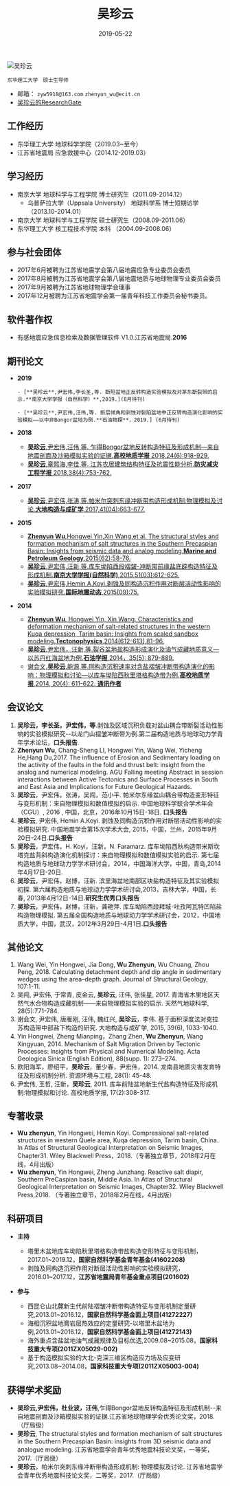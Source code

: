 ﻿---
title: 吴珍云
date: 2019-05-22
tags:
    - 用户
authors:
    - 吴珍云
images:
    - WuZhenYun.jpg
---

<div class="row author-list">
    <div class="col-xs-6 col-sm-3 col-md-3 col-lg-3">
          <img src="WuZhenYun.jpg" alt="吴珍云" class="img-circle">
    </div>
</div>

    
    东华理工大学　硕士生导师


- 邮箱： `zyw5918@163.com` `zhenyun_wu@ecit.cn`  
- [吴珍云的ResearchGate](https://www.researchgate.net/profile/Wu_Zhenyun)

## 工作经历
- 东华理工大学 地球科学学院（2019.03~至今）
- 江苏省地震局 应急救援中心（2014.12-2019.03）

## 学习经历
- 南京大学 地球科学与工程学院 博士研究生（2011.09-2014.12）
    - 乌普萨拉大学（Uppsala University） 地球科学系 博士短期访学（2013.10-2014.01） 
- 南京大学 地球科学与工程学院 硕士研究生（2008.09-2011.06）
- 东华理工大学 核工程技术学院 本科 （2004.09-2008.06）



## 参与社会团体
- 2017年6月被聘为江苏省地震学会第八届地震应急专业委员会委员
- 2017年8月被聘为江苏省地震学会第八届地震地质与地球物理专业委员会委员
- 2017年9月被聘为江苏省地球物理学会理事
- 2017年12月被聘为江苏省地震学会第一届青年科技工作委员会秘书委员。

## 软件著作权
- 有感地震应急信息检索及数据管理软件 V1.0.江苏省地震局.**2016**


## **期刊论文**

- **2019**  

      - [**吴珍云**,尹宏伟,李长圣,等. 断陷盆地正反转构造实验模拟及对茅东断裂带的启示.**南京大学学报（自然科学）**,2019.](8月待刊)  

      - [**吴珍云**,尹宏伟,汪伟,等. 断层倾角和剥蚀对裂陷盆地中正反转构造演化影响的实验模拟——以中非Bongor盆地为例.**石油物探**，2019.] (6月待刊)


- **2018**  

     - [**吴珍云**,尹宏伟,汪伟,等. 乍得Bongor盆地反转构造特征及形成机制—来自地震剖面及沙箱模拟实验的证据.**高校地质学报** 2018,24(6):918-929.](http://t.cn/E99oHO2)
     - [**吴珍云**,章熙海,李佳,等. 江苏农居建筑结构特征及抗震性能分析.**防灾减灾工程学报** 2018,38(4):753-762.](http://t.cn/E99agWc)

- **2017**  

     - [**吴珍云**,尹宏伟,张涛,等.帕米尔突刺东缘冲断带构造形成机制:物理模拟及讨论.**大地构造与成矿学**,2017,41(04):663-677.](http://t.cn/E999UTw)


- **2015**  
  
     - [**Zhenyun Wu**,Hongwei Yin,Xin Wang,et al. The structural styles and formation mechanism of salt structures in the Southern Precaspian Basin: Insights from seismic data and analog modeling.**Marine and Petroleum Geology**,2015(62):58-76.](https://doi.org/10.1016/j.marpetgeo.2015.01.010)
     - [**吴珍云**,尹宏伟,汪新,等.库车坳陷西段褶皱-冲断带前缘盐底辟构造特征及形成机制.**南京大学学报(自然科学)**,2015,51(03):612-625.](http://t.cn/E990zrA)
     - [**吴珍云**,尹宏伟,Hemin A.Koyi.剥蚀及同构造沉积作用对断层活动性影响的实验模拟研究.**国际地震动态**,2015(09):75.](http://t.cn/E99Wmz9)

- **2014**  
     - [**Zhenyun Wu**, Hongwei Yin, Xin Wang. Characteristics and deformation mechanism of salt-related structures in the western Kuqa depression, Tarim basin: Insights from scaled sandbox modeling.**Tectonophysics**,2014(612-613),81-96.](https://doi.org/10.1016/j.tecto.2013.11.040)
     - [**吴珍云**,尹宏伟，汪新,等.裂谷盆地盐构造形成演化及油气成藏地质意义—以苏丹红海盆地为例.**石油学报**,2014，35(5): 879-889.](http://www.syxb-cps.com.cn/CN/Y2014/V35/I5/879)
     - [谢会文,**吴珍云**,能源,等.同构造沉积速率对含盐褶皱冲断带构造演化的影响：物理模拟和讨论—以库车坳陷西秋里塔格构造带为例.**高校地质学报**,2014, 20(4): 611-622. **通讯作者**](http://t.cn/E99smeK)

## **会议论文**

1. **吴珍云，李长圣，尹宏伟，等**.剥蚀及区域沉积负载对盆山耦合带断裂活动性影响的实验模拟研究--以龙门山褶皱冲断带为例.第二届构造地质与地球动力学青年学术论坛，**口头报告**.
2. **Zhenyun Wu**, Chang-Sheng LI, Hongwei Yin, Wang Wei, Yicheng He,Hang Du,2017. The influence of Erosion and Sedimentary loading on the activity of the faults in the fold and thrust belt: insight from the analog and numerical modeling. AGU Falling meeting Abstract in session interactions between Active Tectonics and Surface Processes in South and East Asia and Implications for Future Geological Hazards.
3. **吴珍云**，尹宏伟，张涛，吴闯，范小平. 帕米尔东缘盆山耦合带构造变形特征与变形机制：来自物理模拟和数值模拟的启示. 中国地球科学联合学术年会（CGU）, 2016 , 中国，北京，2016年10月15日-18日. **口头报告**
4. **吴珍云**, 尹宏伟, Hemin A.Koyi. 剥蚀及同构造沉积作用对断层活动性影响的实验模拟研究. 中国地震学会第15次学术大会, 2015，中国，兰州，2015年9月20日-24日.**口头报告**
5. **吴珍云**，尹宏伟，H. Koyi，汪新，N. Faramarz. 库车坳陷西秋构造带米斯坎塔克盐背斜构造演化机制探讨：来自物理模拟和数值模拟实验的启示. 第七届构造地质与地球动力学学术研讨会，2014，中国海洋大学，中国，青岛,2014年4月17日-20日.
6. **吴珍云**，尹宏伟，赵博，汪新. 滨里海盆地南部区块盐构造特征及其实验模拟初探. 第六届构造地质与地球动力学学术研讨会,2013，吉林大学，中国，长春, 2013年4月12日-14日.**研究生优秀口头报告**
7. **吴珍云**，尹宏伟，赵博，汪新，龚艳萍. 库车坳陷西段拜城-吐孜阿瓦特凹陷盐构造物理模拟. 第五届全国构造地质与地球动力学学术研讨会，2012，中国地质大学，中国，武汉，2012年3月29日-4月1日.**口头报告**

## **其他论文**
1. Wang Wei, Yin Hongwei, Jia Dong, **Wu Zhenyun**, Wu Chuang, Zhou Peng, 2018. Calculating detachment depth and dip angle in sedimentary wedges using the area–depth graph. Journal of Structural Geology, 107:1-11.
2. 吴闯, 尹宏伟, 于常青, 皮金云, **吴珍云**, 汪伟, 张佳星, 2017. 青海省木里地区天然气水合物构造成藏机制——来自物理模拟实验的启示. 天然气地球科学, 28(5):771-784.
3. 谢会文, 尹宏伟, 唐雁刚, 汪伟, 魏红兴, **吴珍云**，李伟. 基于面积深度法对克拉苏构造带中部盐下构造的研究. 大地构造与成矿学, 2015, 39(6), 1033-1040.
4. Yin Hongwei, Zheng Mianping，Zhang Zhen, **Wu Zhenyun**, Wang Xingyuan, 2014. Mechanism of Salt Migration Driven by Tectonic Processes: Insights from Physical and Numerical Modeling. Acta Geologica Sinica (English Edition), 88(supp. 1): 273–274.
5. 欧阳海军，廖绍平，**吴珍云**，董少春，尹宏伟，2014. 龙南县地质灾害发育特征及形成机制分析. 资源环境与工程, 28(1): 45-48.
6. 尹宏伟, 王哲, 汪新，**吴珍云**, 2011. 库车前陆盆地新生代盐构造特征及形成机制:物理模拟和讨论. 高校地质学报, 17(2):308-317.

## **专著收录**
- **Wu zhenyun**, Yin Hongwei, Hemin Koyi. Compressional salt-related structures in western Quele area, Kuqa depression, Tarim basin, China. In Atlas of Structural Geological Interpretation on Seismic Images, Chapter31. Wiley Blackwell Press，2018.（专著独立章节，2018年2月在线，4月出版）
- **Wu zhenyun**, Yin Hongwei, Zheng Junzhang. Reactive salt diapir, Southern PreCaspian basin, Middle Asia. In Atlas of Structural Geological Interpretation on Seismic Images, Chapter32. Wiley Blackwell Press,2018. （专著独立章节，2018年2月在线，4月出版）


## 科研项目

- **主持**

    - 塔里木盆地库车坳陷秋里塔格构造带盐构造变形特征与变形机制，2017.01~2019.12，**国家自然科学基金青年基金(41602208)**
    - 剥蚀及同构造沉积作用对断层活动性影响的实验模拟研究，2016.01~2017.12，**江苏省地震局青年基金重点项目(201602)**

- **参与**

    - 西昆仑山北麓新生代前陆褶皱冲断带构造特征与变形机制定量研究,2013.01~2016.12，**国家自然科学基金面上项目(41272227)**
    - 海相沉积盆地膏岩层热效应的定量研究-以塔里木盆地为例,2013.01~2016.12，**国家自然科学基金面上项目(41272143)**	
    - 海外重点含盐盆地油气成藏规律及目标优选,2009.08~2015.08，**国家科技重大专项(2011ZX05029-002)**
    - 基于构造模拟实验的大北-克深三维区构造应力场及应变研究,2013.08~2014.08，**国家科技重大专项(2011ZX05003-004)**

## 获得学术奖励
- **吴珍云,尹宏伟，杜业波，汪伟**,乍得Bongor盆地反转构造特征及形成机制--来自地震剖面及沙箱模拟实验的证据.江苏省地球物理学会优秀论文奖，2018.（厅局级）
- **吴珍云**, The structural styles and formation mechanism of salt structures in the Southern Precaspian Basin: insights from 3D seismic data and analogue modeling. 江苏省地震学会青年优秀地震科技论文奖，一等奖，2017.（厅局级）
- **吴珍云**，帕米尔突刺东缘冲断带构造形成机制: 物理模拟及讨论. 江苏省地震学会青年优秀地震科技论文奖，二等奖，2017.（厅局级）


